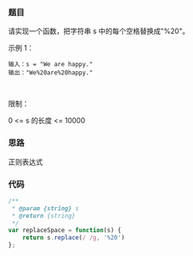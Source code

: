 ### 题目

请实现一个函数，把字符串 s 中的每个空格替换成"%20"。

示例 1：

    输入：s = "We are happy."  
    输出："We%20are%20happy."
 

限制：

0 <= s 的长度 <= 10000

### 思路

正则表达式

### 代码

```js
/**
 * @param {string} s
 * @return {string}
 */
var replaceSpace = function(s) {
    return s.replace(/ /g, '%20')
};
```